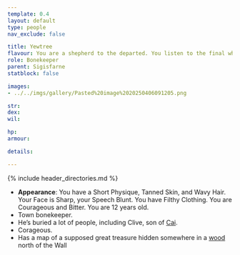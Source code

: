 ```yaml
---
template: 0.4
layout: default
type: people
nav_exclude: false

title: Yewtree
flavour: You are a shepherd to the departed. You listen to the final whispers of the dead as they descend into the cold, unyielding earth. You know that to fully celebrate the gift of life, we must honor its finale as well.
role: Bonekeeper
parent: Sigisfarne
statblock: false

images:
- ../../imgs/gallery/Pasted%20image%2020250406091205.png

str: 
dex: 
wil: 

hp: 
armour: 

details:

---
```


{% include header_directories.md %}

- **Appearance**: You have a Short Physique, Tanned Skin, and Wavy Hair. Your Face is Sharp, your Speech Blunt. You have Filthy Clothing. You are Courageous and Bitter. You are 12 years old.
- Town bonekeeper.
- He’s buried a lot of people, including Clive, son of [Cai](Cai.md).
- Corageous.
- Has a map of a supposed great treasure hidden somewhere in a [wood](../Kaldhur/index.md) north of the Wall
